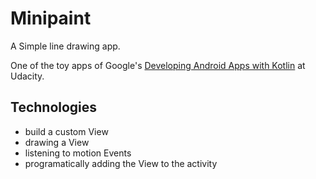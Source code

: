 Minipaint
=========

A Simple line drawing app.

One of the toy apps of Google's [Developing Android Apps with Kotlin](https://www.udacity.com/course/developing-android-apps-with-kotlin--ud9012) at Udacity.

Technologies
------------

* build a custom View
* drawing a View
* listening to motion Events
* programatically adding the View to the activity
 